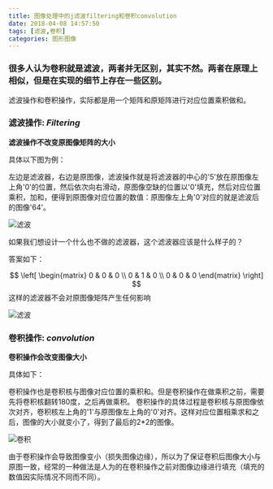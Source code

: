 ```yaml
---
title: 图像处理中的j滤波filtering和卷积convolution
date: 2018-04-08 14:57:50
tags: [滤波,卷积]
categories: 图形图像
---
```

### 很多人认为卷积就是滤波，两者并无区别，其实不然。两者在原理上相似，但是在实现的细节上存在一些区别。

滤波操作和卷积操作，实际都是用一个矩阵和原矩阵进行对应位置乘积做和。

### 滤波操作: $Filtering$

**滤波操作不改变原图像矩阵的大小**

具体以下图为例：

左边是滤波器，右边是原图像，滤波操作就是将滤波器的中心的'5'放在原图像左上角'0'的位置，然后依次向右滑动，原图像空缺的位置以'0'填充，然后对应位置乘积，加和，便得到原图像对应位置的数值：原图像左上角'0'对应的就是滤波后的图像'64'。

![滤波](./filter.jpg)

如果我们想设计一个什么也不做的滤波器，这个滤波器应该是什么样子的？

答案如下：

$$
 \left[
 \begin{matrix}
   0 & 0 & 0 \\
   0 & 1 & 0 \\
   0 & 0 & 0
  \end{matrix}
  \right] 
$$
这样的滤波器不会对原图像矩阵产生任何影响

![滤波](./flower.png)

### 卷积操作: $convolution$

**卷积操作会改变图像大小**

具体如下：

卷积操作也是卷积核与图像对应位置的乘积和。但是卷积操作在做乘积之前，需要先将卷积核翻转180度，之后再做乘积。
卷积操作的具体过程是卷积核与原图像依次对齐，卷积核左上角的'1'与原图像左上角的'0'对齐。这样对应位置相乘求和之后，图像的大小就变小了，得到了最后的2*2的图像。

![卷积](./convolution.jpg)

由于卷积操作会导致图像变小（损失图像边缘），所以为了保证卷积后图像大小与原图一致，经常的一种做法是人为的在卷积操作之前对图像边缘进行填充（填充的数值因实际情况不同而不同）。


